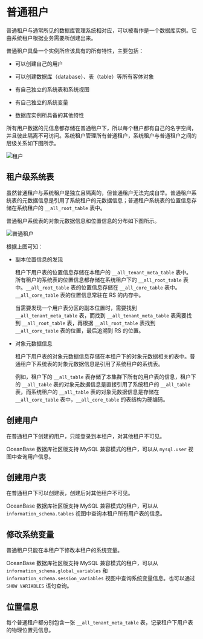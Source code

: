 # 普通租户

普通租户与通常所见的数据库管理系统相对应，可以被看作是一个数据库实例。它由系统租户根据业务需要所创建出来。

普通租户具备一个实例所应该具有的所有特性，主要包括：

* 可以创建自己的用户

* 可以创建数据库（database）、表（table）等所有客体对象

* 有自己独立的系统表和系统视图

* 有自己独立的系统变量

* 数据库实例所具备的其他特性

所有用户数据的元信息都存储在普通租户下，所以每个租户都有自己的名字空间，并且彼此隔离不可访问。系统租户管理所有普通租户，系统租户与普通租户之间的层级关系如下图所示。

![租户](https://help-static-aliyun-doc.aliyuncs.com/assets/img/zh-CN/4462752461/p356003.jpg)

## 租户级系统表

虽然普通租户与系统租户是独立且隔离的，但普通租户无法完成自举。普通租户系统表的元数据信息是引用了系统租户的元数据信息；普通租户系统表的位置信息存储在系统租户的 `__all_root_table` 表中。

普通租户系统表的对象元数据信息和位置信息的分布如下图所示。

![普通租户](https://obbusiness-private.oss-cn-shanghai.aliyuncs.com/doc/img/observer/V3.1.3/zh-CN/Concepts/%E6%99%AE%E9%80%9A%E7%A7%9F%E6%88%B7%E7%B3%BB%E7%BB%9F%E8%A1%A8%E7%9A%84%E5%85%83%E4%BF%A1%E6%81%AF.png)

根据上图可知：

* 副本位置信息的发现

  租户下用户表的位置信息存储在本租户的 `__all_tenant_meta_table` 表中。所有租户的系统表的位置信息都存储在系统租户下的 `__all_root_table` 表中。`__all_root_table` 表的位置信息存储在 `__all_core_table` 表中。`__all_core_table` 表的位置信息常驻在 RS 的内存中。

  当需要发现一个用户表分区的副本位置时，需要找到 `__all_tenant_meta_table` 表，而找到 `__all_tenant_meta_table` 表需要找到 `__all_root_table` 表，再根据 `__all_root_table` 表找到 `__all_core_table` 表的位置，最后追溯到 RS 的位置。
  
* 对象元数据信息

  租户下用户表的对象元数据信息存储在本租户下的对象元数据相关的表中。普通租户下系统表的对象元数据信息是引用了系统租户的系统表。

  例如，租户下的 `__all_table` 表存储了本集群下所有的用户表的信息，租户下的 `__all_table` 表的对象元数据信息是直接引用了系统租户的 `__all_table` 表，而系统租户的 `__all_table` 表的对象元数据信息是存储在 `__all_core_table` 表中，`__all_core_table` 的表结构为硬编码。
  
## 创建用户

在普通租户下创建的用户，只能登录到本租户，对其他租户不可见。

OceanBase 数据库社区版支持 MySQL 兼容模式的租户，可以从 `mysql.user` 视图中查询用户信息。

## 创建用户表

在普通租户下可以创建表，创建后对其他租户不可见。

OceanBase 数据库社区版支持 MySQL 兼容模式的租户，可以从 `information_schema.tables` 视图中查询本租户所有用户表的信息。

## 修改系统变量

普通租户只能在本租户下修改本租户的系统变量。

OceanBase 数据库社区版支持 MySQL 兼容模式的租户，可以从 `information_schema.global_variables` 和 `information_schema.session_variables` 视图中查询系统变量信息。也可以通过 `SHOW VARIABLES` 语句查询。

## 位置信息

每个普通租户都分别包含一张 `__all_tenant_meta_table` 表，记录租户下用户表的物理位置元信息。
